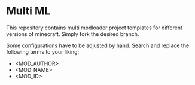 # Multi ML

This repository contains multi modloader project templates for different versions of minecraft. Simply fork the desired branch.

Some configurations have to be adjusted by hand. Search and replace the following terms to your liking:

- <MOD_AUTHOR>
- <MOD_NAME>
- <MOD_ID>
